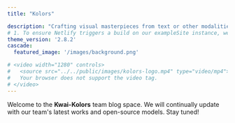 ```yaml
---
title: "Kolors"

description: "Crafting visual masterpieces from text or other modalities."
# 1. To ensure Netlify triggers a build on our exampleSite instance, we need to change a file in the exampleSite directory.
theme_version: '2.8.2'
cascade:
  featured_image: '/images/background.png'

# <video width="1280" controls>
#   <source src="../../public/images/kolors-logo.mp4" type="video/mp4">
#   Your browser does not support the video tag.
# </video>
---
```

Welcome to the **Kwai-Kolors** team blog space. We will continually update with our team's latest works and open-source models. Stay tuned!
